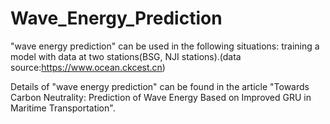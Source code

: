 # Wave_Energy_Prediction
 "wave energy prediction" can be used in the following situations: training a model with data at two stations(BSG, NJI stations).(data source:https://www.ocean.ckcest.cn)

Details of "wave energy prediction" can be found in the article "Towards Carbon Neutrality: Prediction of Wave Energy Based on Improved GRU in Maritime Transportation".
